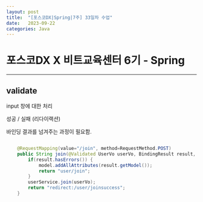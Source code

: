 ```yaml
---
layout: post
title:  "[포스코DX|Spring|7주] 33일차 수업"
date:   2023-09-22
categories: Java
---
```


# 포스코DX X 비트교육센터 6기 - Spring

---

## validate

input 창에 대한 처리


성공  / 실패 (리다이랙션)

바인딩 결과를 넘겨주는 과정이 필요함.

```java

	@RequestMapping(value="/join", method=RequestMethod.POST)
	public String join(@Validated UserVo userVo, BindingResult result, Model model) {
		if(result.hasErrors()) {
			model.addAllAttributes(result.getModel());
			return "user/join";
		}
		userService.join(userVo);
		return "redirect:/user/joinsuccess";
	}
```
